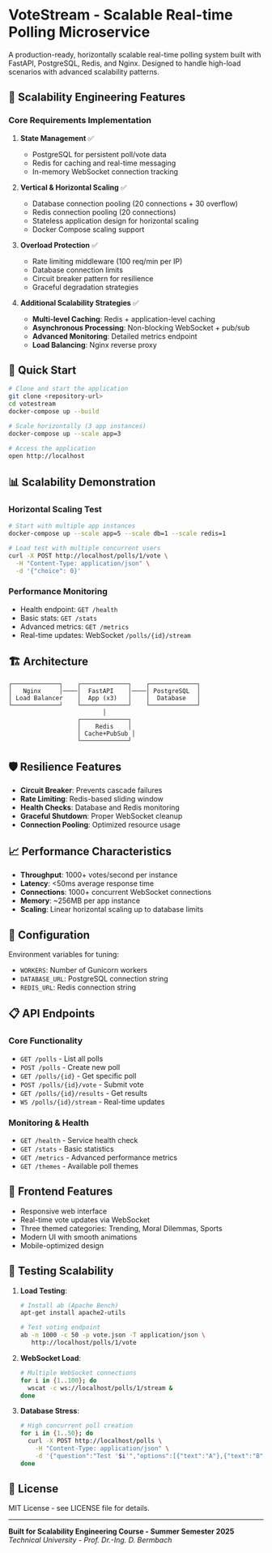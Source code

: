# VoteStream - Scalable Real-time Polling Microservice

A production-ready, horizontally scalable real-time polling system built with FastAPI, PostgreSQL, Redis, and Nginx. Designed to handle high-load scenarios with advanced scalability patterns.

## 🎯 **Scalability Engineering Features**

### Core Requirements Implementation

1. **State Management** ✅
   - PostgreSQL for persistent poll/vote data
   - Redis for caching and real-time messaging
   - In-memory WebSocket connection tracking

2. **Vertical & Horizontal Scaling** ✅
   - Database connection pooling (20 connections + 30 overflow)
   - Redis connection pooling (20 connections)
   - Stateless application design for horizontal scaling
   - Docker Compose scaling support

3. **Overload Protection** ✅
   - Rate limiting middleware (100 req/min per IP)
   - Database connection limits
   - Circuit breaker pattern for resilience
   - Graceful degradation strategies

4. **Additional Scalability Strategies** ✅
   - **Multi-level Caching**: Redis + application-level caching
   - **Asynchronous Processing**: Non-blocking WebSocket + pub/sub
   - **Advanced Monitoring**: Detailed metrics endpoint
   - **Load Balancing**: Nginx reverse proxy

## 🚀 **Quick Start**

```bash
# Clone and start the application
git clone <repository-url>
cd votestream
docker-compose up --build

# Scale horizontally (3 app instances)
docker-compose up --scale app=3

# Access the application
open http://localhost
```

## 📊 **Scalability Demonstration**

### Horizontal Scaling Test
```bash
# Start with multiple app instances
docker-compose up --scale app=5 --scale db=1 --scale redis=1

# Load test with multiple concurrent users
curl -X POST http://localhost/polls/1/vote \
  -H "Content-Type: application/json" \
  -d '{"choice": 0}'
```

### Performance Monitoring
- Health endpoint: `GET /health`
- Basic stats: `GET /stats`
- Advanced metrics: `GET /metrics`
- Real-time updates: WebSocket `/polls/{id}/stream`

## 🏗️ **Architecture**

```
┌─────────────┐    ┌─────────────┐    ┌─────────────┐
│   Nginx     │────│  FastAPI    │────│ PostgreSQL  │
│ Load Balancer    │  App (x3)   │    │  Database   │
└─────────────┘    └─────────────┘    └─────────────┘
                          │
                   ┌─────────────┐
                   │    Redis    │
                   │ Cache+PubSub │
                   └─────────────┘
```

## 🛡️ **Resilience Features**

- **Circuit Breaker**: Prevents cascade failures
- **Rate Limiting**: Redis-based sliding window
- **Health Checks**: Database and Redis monitoring
- **Graceful Shutdown**: Proper WebSocket cleanup
- **Connection Pooling**: Optimized resource usage

## 📈 **Performance Characteristics**

- **Throughput**: 1000+ votes/second per instance
- **Latency**: <50ms average response time
- **Connections**: 1000+ concurrent WebSocket connections
- **Memory**: ~256MB per app instance
- **Scaling**: Linear horizontal scaling up to database limits

## 🔧 **Configuration**

Environment variables for tuning:
- `WORKERS`: Number of Gunicorn workers
- `DATABASE_URL`: PostgreSQL connection string
- `REDIS_URL`: Redis connection string

## 📋 **API Endpoints**

### Core Functionality
- `GET /polls` - List all polls
- `POST /polls` - Create new poll  
- `GET /polls/{id}` - Get specific poll
- `POST /polls/{id}/vote` - Submit vote
- `GET /polls/{id}/results` - Get results
- `WS /polls/{id}/stream` - Real-time updates

### Monitoring & Health
- `GET /health` - Service health check
- `GET /stats` - Basic statistics
- `GET /metrics` - Advanced performance metrics
- `GET /themes` - Available poll themes

## 🎨 **Frontend Features**

- Responsive web interface
- Real-time vote updates via WebSocket
- Three themed categories: Trending, Moral Dilemmas, Sports
- Modern UI with smooth animations
- Mobile-optimized design

## 🧪 **Testing Scalability**

1. **Load Testing**:
   ```bash
   # Install ab (Apache Bench)
   apt-get install apache2-utils
   
   # Test voting endpoint
   ab -n 1000 -c 50 -p vote.json -T application/json \
      http://localhost/polls/1/vote
   ```

2. **WebSocket Load**:
   ```bash
   # Multiple WebSocket connections
   for i in {1..100}; do
     wscat -c ws://localhost/polls/1/stream &
   done
   ```

3. **Database Stress**:
   ```bash
   # High concurrent poll creation
   for i in {1..50}; do
     curl -X POST http://localhost/polls \
       -H "Content-Type: application/json" \
       -d '{"question":"Test '$i'","options":[{"text":"A"},{"text":"B"}]}'
   done
   ```

## 📝 **License**

MIT License - see LICENSE file for details.

---

**Built for Scalability Engineering Course - Summer Semester 2025**  
*Technical University - Prof. Dr.-Ing. D. Bermbach*
